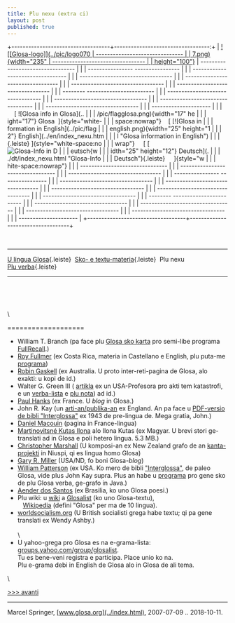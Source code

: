 ```yaml
---
title: Plu nexu (extra ci)
layout: post
published: true
---
```



+-----------------------------------+----------------------------------:+
| [![\[Glosa-logo\]](../pic/logo070 |   ------------------------------- |
| 7.png){width="235"                | --------------------------------- |
| height="100"}](../index.html)     | --------------------------------- |
|                                   | ---------------- ---------------- |
|                                   | --------------------------------- |
|                                   | --------------------------------- |
|                                   | --------------------------------- |
|                                   | --------------------------------- |
|                                   | --------------------------------- |
|                                   | -------- ------------------------ |
|                                   | --------------------------------- |
|                                   | --------------------------------- |
|                                   | --------------------------------- |
|                                   | --------------------------------- |
|                                   | ---------------------             |
|                                   |       [ ![Glosa info in Glosa](.. |
|                                   | /pic/flagglosa.png){width="17" he |
|                                   | ight="17"} Glosa  ]{style="white- |
|                                   | space:nowrap"}      [ [![Glosa in |
|                                   | formation in English](../pic/flag |
|                                   | english.png){width="25" height="1 |
|                                   | 2"} English](../en/index_nexu.htm |
|                                   | l "Glosa information in English") |
|                                   | {.leiste} ]{style="white-space:no |
|                                   | wrap"}       [ [![Glosa-Info in D |
|                                   | eutsch](../pic/flagdeutsch.png){w |
|                                   | idth="25" height="12"} Deutsch](. |
|                                   | ./dt/index_nexu.html "Glosa-Info  |
|                                   | Deutsch"){.leiste}     ]{style="w |
|                                   | hite-space:nowrap"}               |
|                                   |   ------------------------------- |
|                                   | --------------------------------- |
|                                   | --------------------------------- |
|                                   | ---------------- ---------------- |
|                                   | --------------------------------- |
|                                   | --------------------------------- |
|                                   | --------------------------------- |
|                                   | --------------------------------- |
|                                   | --------------------------------- |
|                                   | -------- ------------------------ |
|                                   | --------------------------------- |
|                                   | --------------------------------- |
|                                   | --------------------------------- |
|                                   | --------------------------------- |
|                                   | ---------------------             |
+-----------------------------------+-----------------------------------+

 

  ---------------------------------------- ------------------------------------------------------ ------------ ---------------------------------------------
   [U lingua Glosa](index.html){.leiste}    [Sko- e textu-materia](index_materia.html){.leiste}    Plu nexu     [Plu verba](../gid/index_gl.html){.leiste} 
  ---------------------------------------- ------------------------------------------------------ ------------ ---------------------------------------------

 

 

\


===================

-   William T. Branch (pa face plu [Glosa sko
    karta](http://code.google.com/p/glosalib/downloads/list) pro
    semi-libe programa [FullRecall](http://fullrecall.com/).)
-   [Roy Fullmer](http://www.costarricense.cr/pagina/ernobe/) (ex Costa
    Rica, materia in Castellano e English, plu puta-me
    [programa](http://www.costarricense.cr/pagina/ernobe/proglosa.htm))
-   [Robin Gaskell](http://www.kafejo.com/rgaskell) (ex Australia. U
    proto inter-reti-pagina de Glosa, alo exakti: u kopi de id.)
-   Walter G. Green III (
    [artikla](https://web.archive.org/web/20110811161444/https://facultystaff.richmond.edu/~wgreen/notesiapgl.htm)
    ex un USA-Profesora pro akti tem katastrofi, e un
    [verba-lista](https://web.archive.org/web/20110811161418/https://facultystaff.richmond.edu/~wgreen/glossary.htm)
    e [plu
    nota](https://web.archive.org/web/20110811161427/https://facultystaff.richmond.edu/~wgreen/notes.htm))
    ad id.)
-   [Paul Hanks](http://glosa-lo.blogspot.com/) (ex France. U *blog* in
    Glosa.)
-   John R. Kay (un [arti-an/publika-an](http://www.millrind.co.uk) ex
    England. An pa face u [PDF-versio de bibli
    "Interglossa"](http://www.glosa.org/gl/interglossa.pdf) ex 1943 de
    pre-lingua de. Mega gratia, John.)
-   [Daniel Macouin](http://danielmacouin.chez-alice.fr/) (pagina in
    France-lingua)
-   [Martinovitsné Kutas
    Ilona](http://www.mek.iif.hu/porta/szint/human/szepirod/modern/martinov)
    alo Ilona Kutas (ex Magyar. U brevi stori ge-translati ad in Glosa e
    poli hetero lingua. 5.3 MB.)
-   [Christopher Marshall](http://www.vaiaata.com.) (U komposi-an ex New
    Zealand grafo de an
    [kanta-projekti](http://www.vaiaata.com/music/u-trau-choir/) in
    Niuspi, qi es lingua homo Glosa)
-   [Gary R. Miller](http://glos-avanti.blogspot.com) (USA/ND, fo boni
    Glosa-*blog*)
-   [William
    Patterson](http://www.kafejo.com/lingvoj/auxlangs/glosa/index.htm)
    (ex USA. Ko mero de bibli
    ["Interglossa"](http://www.kafejo.com/interglossa/), de paleo Glosa,
    vide plus John Kay supra. Plus an habe u
    [programa](http://www.kafejo.com/lingvoj/auxlangs/glosa/exercise)
    pro gene sko de plu Glosa verba, ge-grafo in Java.)
-   [Aender dos Santos](http://www.aliraperglosa.blogspot.com) (ex
    Brasilia, ko uno Glosa poesi.)
-   Plu wiki: u [wiki](http://glosalist.pbwiki.com) a
    [Glosalist](http://groups.yahoo.com/group/glosalist) (ko uno
    Glosa-textu),\
       [Wikipedia](http://en.wikipedia.org/wiki/Glosa) (defini "Glosa"
    per ma de 10 lingua).
-   [worldsocialism.org](http://www.worldsocialism.org/noneng/glo1.htm)
    (U British socialisti grega habe textu; qi pa gene translati ex
    Wendy Ashby.)\
    \
    \
-   U yahoo-grega pro Glosa es na e-grama-lista:
    [groups.yahoo.com/group/glosalist](http://groups.yahoo.com/group/glosalist).\
    Tu es bene-veni registra e participa. Place unio ko na.\
    Plu e-grama debi in English de Glosa alo in Glosa de ali tema.

\

[\>\>\> avanti](../gid/index_gl.html)

------------------------------------------------------------------------

Marcel Springer, [www.glosa.org](../index.html), 2007-07-09
.. 2018-10-11.

 
